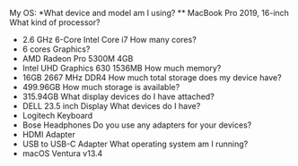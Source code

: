My OS:
*What device and model am I using?
** MacBook Pro 2019, 16-inch
What kind of processor?
* 2.6 GHz 6-Core Intel Core i7
How many cores?
* 6 cores
Graphics?
* AMD Radeon Pro 5300M 4GB
* Intel UHD Graphics 630 1536MB
How much memory?
* 16GB 2667 MHz DDR4
How much total storage does my device have?
* 499.96GB
How much storage is available?
* 315.94GB
What display devices do I have attached?
* DELL 23.5 inch Display
What devices do I have?
* Logitech Keyboard
* Bose Headphones
Do you use any adapters for your devices?
* HDMI Adapter
* USB to USB-C Adapter
What operating system am I running?
* macOS Ventura v13.4


